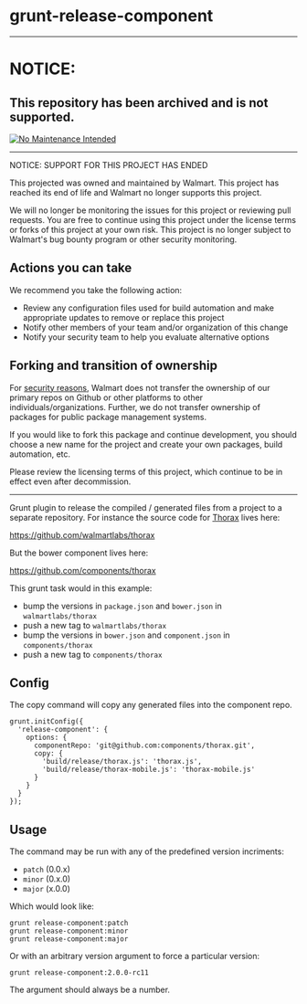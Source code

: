 # grunt-release-component

***
# NOTICE:

## This repository has been archived and is not supported.

[![No Maintenance Intended](http://unmaintained.tech/badge.svg)](http://unmaintained.tech/)
***
NOTICE: SUPPORT FOR THIS PROJECT HAS ENDED 

This projected was owned and maintained by Walmart. This project has reached its end of life and Walmart no longer supports this project.

We will no longer be monitoring the issues for this project or reviewing pull requests. You are free to continue using this project under the license terms or forks of this project at your own risk. This project is no longer subject to Walmart's bug bounty program or other security monitoring.


## Actions you can take

We recommend you take the following action:

  * Review any configuration files used for build automation and make appropriate updates to remove or replace this project
  * Notify other members of your team and/or organization of this change
  * Notify your security team to help you evaluate alternative options

## Forking and transition of ownership

For [security reasons](https://www.theregister.co.uk/2018/11/26/npm_repo_bitcoin_stealer/), Walmart does not transfer the ownership of our primary repos on Github or other platforms to other individuals/organizations. Further, we do not transfer ownership of packages for public package management systems.

If you would like to fork this package and continue development, you should choose a new name for the project and create your own packages, build automation, etc.

Please review the licensing terms of this project, which continue to be in effect even after decommission.
***

Grunt plugin to release the compiled / generated files from a project to a separate repository. For instance the source code for [Thorax](http://thoraxjs.org) lives here:

https://github.com/walmartlabs/thorax

But the bower component lives here:

https://github.com/components/thorax

This grunt task would in this example:

- bump the versions in `package.json` and `bower.json` in `walmartlabs/thorax`
- push a new tag to `walmartlabs/thorax`
- bump the versions in `bower.json` and `component.json` in `components/thorax`
- push a new tag to `components/thorax`

## Config

The copy command will copy any generated files into the component repo.

    grunt.initConfig({
      'release-component': {
        options: {
          componentRepo: 'git@github.com:components/thorax.git',
          copy: {
            'build/release/thorax.js': 'thorax.js',
            'build/release/thorax-mobile.js': 'thorax-mobile.js'
          }
        }
      }
    });

## Usage

The command may be run with any of the predefined version incriments:

- `patch` (0.0.x)
- `minor` (0.x.0)
- `major` (x.0.0)

Which would look like:

    grunt release-component:patch
    grunt release-component:minor
    grunt release-component:major

Or with an arbitrary version argument to force a particular version:

    grunt release-component:2.0.0-rc11

The argument should always be a number.

